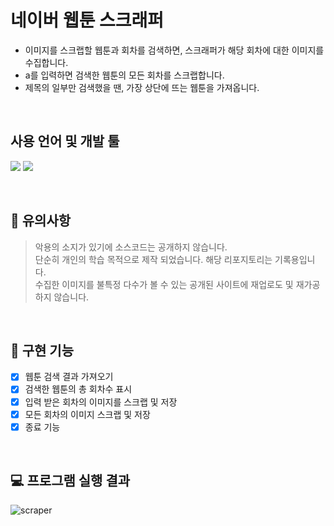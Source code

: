 # 네이버 웹툰 스크래퍼 
- 이미지를 스크랩할 웹툰과 회차를 검색하면, 스크래퍼가 해당 회차에 대한 이미지를 수집합니다.<br>
- a를 입력하면 검색한 웹툰의 모든 회차를 스크랩합니다.<br>
- 제목의 일부만 검색했을 땐, 가장 상단에 뜨는 웹툰을 가져옵니다.<br>


<br>

## 사용 언어 및 개발 툴
<img src="https://img.shields.io/badge/Python3-3776AB?style=for-the-badge&logo=Python&logoColor=white"> <img src="https://img.shields.io/badge/VSC-007ACC?style=for-the-badge&logo=Visual Studio Code&logoColor=white">

<br>

## 🛑 유의사항
> 악용의 소지가 있기에 소스코드는 공개하지 않습니다.<br>
> 단순히 개인의 학습 목적으로 제작 되었습니다. 해당 리포지토리는 기록용입니다.<br>
> 수집한 이미지를 불특정 다수가 볼 수 있는 공개된 사이트에 재업로도 및 재가공하지 않습니다.<br>


<br>

## 🔧 구현 기능
- [x] 웹툰 검색 결과 가져오기
- [x] 검색한 웹툰의 총 회차수 표시
- [x] 입력 받은 회차의 이미지를 스크랩 및 저장
- [x] 모든 회차의 이미지 스크랩 및 저장
- [x] 종료 기능

<br>

## 💻 프로그램 실행 결과
![scraper](https://user-images.githubusercontent.com/49302989/194312418-9d305c2e-4776-42d9-9d25-ffc50dc3fefb.gif)

